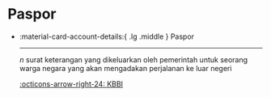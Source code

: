 # Paspor

<div class="grid cards" markdown>

-   :material-card-account-details:{ .lg .middle } Paspor

    ---

    *n* surat keterangan yang dikeluarkan oleh pemerintah untuk seorang warga negara yang akan mengadakan perjalanan ke luar negeri

    [:octicons-arrow-right-24: KBBI](https://kbbi.kemdikbud.go.id/entri/paspor)

</div>